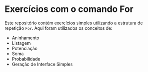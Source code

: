 # Exercícios com o comando For

Este repositório contém exercícios simples utilizando a estrutura de repetição `For`.
Aqui foram utilizados os conceitos de:

- Aninhamento
- Listagem
- Potenciação
- Soma
- Probabilidade
- Geração de Interface Simples

